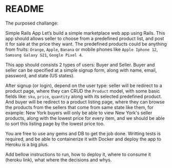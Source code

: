 # README

The purposed challange:

Simple Rails App
Let’s build a simple marketplace web app using Rails. This app should allows seller to choose from a predefined product list, and post it for sale at the price they want. The predefined products could be anything from fruits: `Orange`, `Apple`, `Banana` or mobile phones like `Apple Iphone 12`, `Samsung Galaxy S21`, `Google Pixel 4`.

This app should consists 2 types of users: Buyer and Seller. Buyer and seller can be specified at a simple signup form, along with name, email, password, and state (US states). 

After signup (or login), depend on the user type: seller will be redirect to a product page, where they can CRUD the `Product` model, with some basic fields like:  `sku`, `price`, `quantity` along with its selected predefined product. And buyer will be redirect to a product listing page, where they can browse the products from the sellers that come from same state like them, for example: New York buyers will only be able to view New York's seller products, along with the lowest price for every item, and we should be able to sort this listing page by the lowest price too.

You are free to use any gems and DB to get the job done. Writting tests is required, and be able to containerize it with Docker and deploy the app to Heroku is a big plus.


Add bellow instructions to run, how to deploy it, where to consume it (heroku link), what where the decisions and whys.